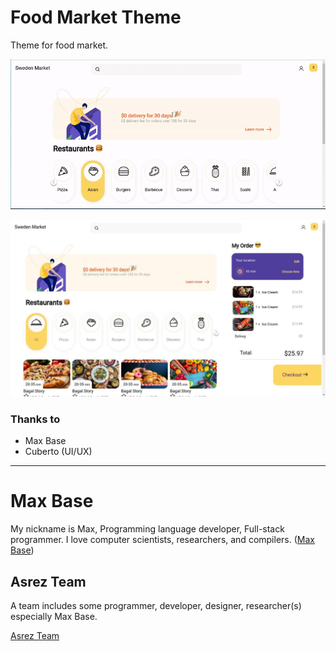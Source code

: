 # Food Market Theme

Theme for food market.

![Video Sweden Food Market](demo/demo.gif)

![Demo Sweden Food Market](demo/demo.jpg)

### Thanks to

- Max Base
- Cuberto (UI/UX)

---------

# Max Base

My nickname is Max, Programming language developer, Full-stack programmer. I love computer scientists, researchers, and compilers. ([Max Base](https://maxbase.org/))

## Asrez Team

A team includes some programmer, developer, designer, researcher(s) especially Max Base.

[Asrez Team](https://www.asrez.com/)
